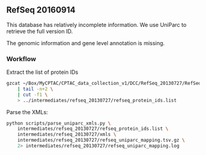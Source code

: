 ## RefSeq 20160914
This database has relatively incomplete information. We use UniParc to retrieve the full version ID.

The genomic information and gene level annotation is missing.


### Workflow
Extract the list of protein IDs

```bash
gzcat ~/Box/MyCPTAC/CPTAC_data_collection_v1/DCC/RefSeq_20130727/RefSeq.20130727-Human.contams.categories.tsv.gz \
    | tail -n+2 \
    | cut -f1 \
    > ../intermediates/refseq_20130727/refseq_protein_ids.list
```

Parse the XMLs:

```bash
python scripts/parse_uniparc_xmls.py \
    intermediates/refseq_20130727/refseq_protein_ids.list \
    intermediates/refseq_20130727/xmls \
    intermediates/refseq_20130727/refseq_uniparc_mapping.tsv.gz \
    2> intermediates/refseq_20130727/refseq_uniparc_mapping.log
```